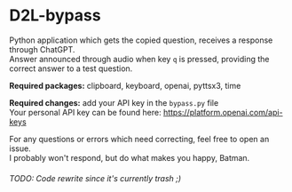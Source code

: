 # D2L-bypass
Python application which gets the copied question, receives a response through ChatGPT.<br>
Answer announced through audio when key `q` is pressed, providing the correct answer to a test question.

**Required packages:** clipboard, keyboard, openai, pyttsx3, time

**Required changes:** add your API key in the `bypass.py` file<br>
Your personal API key can be found here: https://platform.openai.com/api-keys

For any questions or errors which need correcting, feel free to open an issue.<br>
I probably won't respond, but do what makes you happy, Batman.

###### TODO: Code rewrite since it's currently trash ;)
